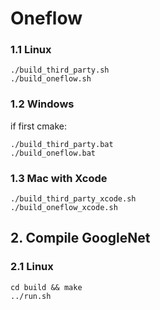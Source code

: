 # Oneflow

### 1.1 Linux 

```
./build_third_party.sh
./build_oneflow.sh
```

### 1.2 Windows

if first cmake:
```
./build_third_party.bat
./build_oneflow.bat
```

### 1.3 Mac with Xcode

```
./build_third_party_xcode.sh
./build_oneflow_xcode.sh
```

## 2. Compile GoogleNet

### 2.1 Linux

```
cd build && make
../run.sh
```
